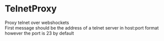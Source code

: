 # TelnetProxy
Proxy telnet over webshockets  
First message should be the address of a telnet server in host:port format however the port is 23 by default
